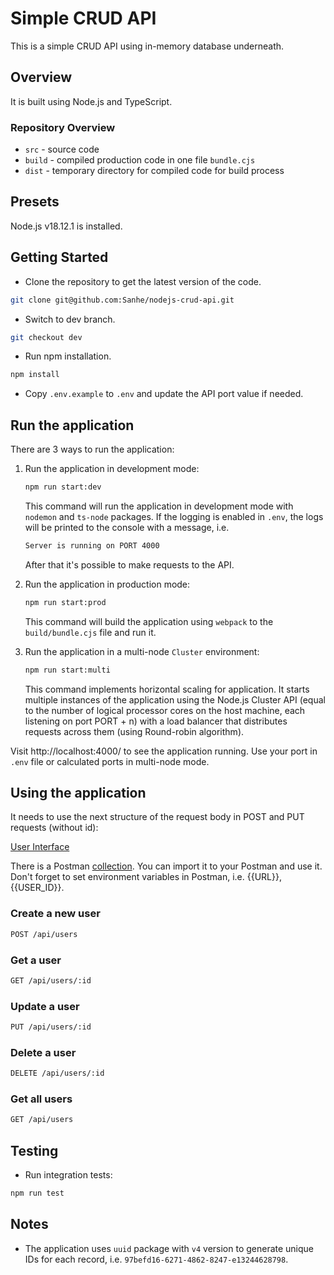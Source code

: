 # Simple CRUD API

This is a simple CRUD API using in-memory database underneath.

## Overview

It is built using Node.js and TypeScript.

### Repository Overview

- `src` - source code
- `build` - compiled production code in one file `bundle.cjs`
- `dist` - temporary directory for compiled code for build process

## Presets

Node.js v18.12.1 is installed.

## Getting Started

* Clone the repository to get the latest version of the code.

```bash
git clone git@github.com:Sanhe/nodejs-crud-api.git
```

* Switch to dev branch.

```bash
git checkout dev
```

* Run npm installation.

```bash
npm install
```

* Copy `.env.example` to `.env` and update the API port value if needed.


## Run the application

There are 3 ways to run the application:

1. Run the application in development mode:

   ```bash
   npm run start:dev
   ```

   This command will run the application in development mode with `nodemon` and `ts-node` packages.
   If the logging is enabled in `.env`, the logs will be printed to the console with a message, i.e.
   
   ```bash
   Server is running on PORT 4000
   ``` 
   
   After that it's possible to make requests to the API. 

4. Run the application in production mode:

   ```bash
   npm run start:prod
   ```

   This command will build the application using `webpack` to the `build/bundle.cjs` file and run it.


3. Run the application in a multi-node `Cluster` environment:

    ```bash
    npm run start:multi
    ```

   This command implements horizontal scaling for application. It starts multiple instances of the application using 
   the Node.js Cluster API (equal to the number of logical processor cores on the host machine, each listening on port 
   PORT + n) with a load balancer that distributes requests across them (using Round-robin algorithm). 

Visit http://localhost:4000/ to see the application running. Use your port in `.env` file or calculated ports in multi-node mode.

## Using the application

It needs to use the next structure of the request body in POST and PUT requests (without id):

[User Interface](./src/component/user/user.interface.ts)

There is a Postman [collection](./user.postman_collection.json). You can import it to your Postman and use it.
Don't forget to set environment variables in Postman, i.e. {{URL}}, {{USER_ID}}.

### Create a new user

```bash
POST /api/users
```

### Get a user

```bash
GET /api/users/:id
```

### Update a user

```bash
PUT /api/users/:id
```

### Delete a user

```bash
DELETE /api/users/:id
```

### Get all users

```bash
GET /api/users
```

## Testing

* Run integration tests:

```bash
npm run test
```


## Notes

* The application uses `uuid` package with `v4` version to generate unique IDs for each record, i.e. `97befd16-6271-4862-8247-e13244628798`.
